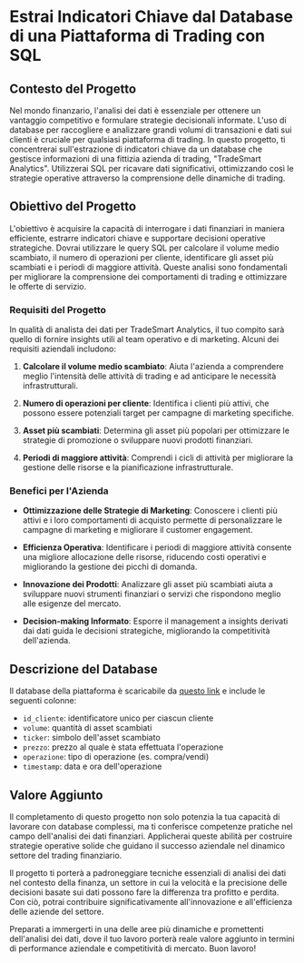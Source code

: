 # Estrai Indicatori Chiave dal Database di una Piattaforma di Trading con SQL

## Contesto del Progetto

Nel mondo finanzario, l'analisi dei dati è essenziale per ottenere un vantaggio competitivo e formulare strategie decisionali informate. L'uso di database per raccogliere e analizzare grandi volumi di transazioni e dati sui clienti è cruciale per qualsiasi piattaforma di trading. In questo progetto, ti concentrerai sull'estrazione di indicatori chiave da un database che gestisce informazioni di una fittizia azienda di trading, "TradeSmart Analytics". Utilizzerai SQL per ricavare dati significativi, ottimizzando così le strategie operative attraverso la comprensione delle dinamiche di trading.

## Obiettivo del Progetto

L'obiettivo è acquisire la capacità di interrogare i dati finanziari in maniera efficiente, estrarre indicatori chiave e supportare decisioni operative strategiche. Dovrai utilizzare le query SQL per calcolare il volume medio scambiato, il numero di operazioni per cliente, identificare gli asset più scambiati e i periodi di maggiore attività. Queste analisi sono fondamentali per migliorare la comprensione dei comportamenti di trading e ottimizzare le offerte di servizio.

### Requisiti del Progetto

In qualità di analista dei dati per TradeSmart Analytics, il tuo compito sarà quello di fornire insights utili al team operativo e di marketing. Alcuni dei requisiti aziendali includono:

1. **Calcolare il volume medio scambiato**: Aiuta l'azienda a comprendere meglio l'intensità delle attività di trading e ad anticipare le necessità infrastrutturali.

2. **Numero di operazioni per cliente**: Identifica i clienti più attivi, che possono essere potenziali target per campagne di marketing specifiche.

3. **Asset più scambiati**: Determina gli asset più popolari per ottimizzare le strategie di promozione o sviluppare nuovi prodotti finanziari.

4. **Periodi di maggiore attività**: Comprendi i cicli di attività per migliorare la gestione delle risorse e la pianificazione infrastrutturale.

### Benefici per l'Azienda

- **Ottimizzazione delle Strategie di Marketing**: Conoscere i clienti più attivi e i loro comportamenti di acquisto permette di personalizzare le campagne di marketing e migliorare il customer engagement.

- **Efficienza Operativa**: Identificare i periodi di maggiore attività consente una migliore allocazione delle risorse, riducendo costi operativi e migliorando la gestione dei picchi di domanda.

- **Innovazione dei Prodotti**: Analizzare gli asset più scambiati aiuta a sviluppare nuovi strumenti finanziari o servizi che rispondono meglio alle esigenze del mercato.

- **Decision-making Informato**: Esporre il management a insights derivati dai dati guida le decisioni strategiche, migliorando la competitività dell'azienda.

## Descrizione del Database

Il database della piattaforma è scaricabile da [questo link](https://raw.githubusercontent.com/Profession-AI/progetti-sql/refs/heads/main/Estrai%20indicatori%20chiave%20dal%20database%20di%20una%20piattaforma%20di%20trading%20con%20SQL/1000_Stock_Transactions.csv) e include le seguenti colonne: 
- `id_cliente`: identificatore unico per ciascun cliente
- `volume`: quantità di asset scambiati
- `ticker`: simbolo dell'asset scambiato
- `prezzo`: prezzo al quale è stata effettuata l'operazione
- `operazione`: tipo di operazione (es. compra/vendi)
- `timestamp`: data e ora dell'operazione


## Valore Aggiunto

Il completamento di questo progetto non solo potenzia la tua capacità di lavorare con database complessi, ma ti conferisce competenze pratiche nel campo dell'analisi dei dati finanziari. Applicherai queste abilità per costruire strategie operative solide che guidano il successo aziendale nel dinamico settore del trading finanziario.



Il progetto ti porterà a padroneggiare tecniche essenziali di analisi dei dati nel contesto della finanza, un settore in cui la velocità e la precisione delle decisioni basate sui dati possono fare la differenza tra profitto e perdita. Con ciò, potrai contribuire significativamente all'innovazione e all'efficienza delle aziende del settore.

Preparati a immergerti in una delle aree più dinamiche e promettenti dell'analisi dei dati, dove il tuo lavoro porterà reale valore aggiunto in termini di performance aziendale e competitività di mercato. Buon lavoro!